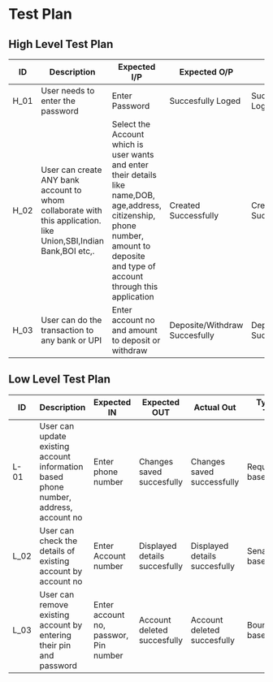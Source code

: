 # Test Plan

## High Level Test Plan

| ID | Description | Expected I/P | Expected O/P | Actual O/P | Type of Test |
| ---- | --------------------- | ------------ | ---------- | ------------- | -------------|
| H_01 | User needs to enter the password | Enter Password | Succesfully Loged | Succesfully Logged | Requirement Based |
| H_02 | User can create ANY bank account to whom collaborate with this application. like Union,SBI,Indian Bank,BOI etc,.  | Select the Account which is user wants and enter their details like name,DOB, age,address, citizenship, phone number, amount to deposite and type of account through this application | Created Successfully | Created Successfully | Senario based |
| H_03 | User can do the transaction to any bank or UPI | Enter account no and amount to deposit or withdraw | Deposite/Withdraw Succesfully | Deposite/Withdraw Succesfully | Boundary Based |

## Low Level Test Plan

| ID | Description | Expected IN | Expected OUT | Actual Out | Type of Test |
| ---- | --------------------- | ------------ | ---------- | ------------- | -------------|
| L-01 | User can update existing account information based phone number, address, account no | Enter phone number | Changes saved succesfully | Changes saved successfully | Requirement based |
| L_02 | User can check the details of existing account by account no | Enter Account number |  Displayed details succesfully | Displayed details succesfully | Senario based |
| L_03 | User can remove existing account by entering their pin and password | Enter account no, passwor, Pin number | Account deleted succesfully | Account deleted succesfully | Boundary based |
